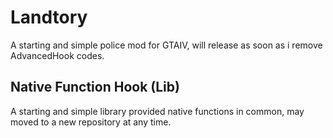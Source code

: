 # Landtory
A starting and simple police mod for GTAIV, will release as soon as i remove AdvancedHook codes.

## Native Function Hook (Lib)
A starting and simple library provided native functions in common, may moved to a new repository at any time.
